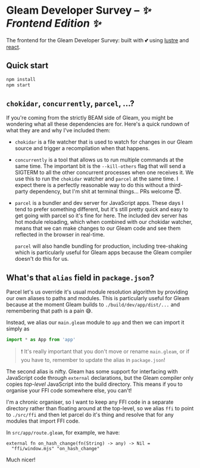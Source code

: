 # Gleam Developer Survey – *✨ Frontend Edition ✨*

The frontend for the Gleam Developer Survey: built with 💕 using
[lustre](https://hexdocs.pm/lustre) and [react](https://reactjs.org).

## Quick start

```sh
npm install
npm start
```

## `chokidar`, `concurrently`, `parcel`, ...?

If you're coming from the strictly BEAM side of Gleam, you might be wondering
what all these dependencies are for. Here's a quick rundown of what they are and
why I've included them:

* `chokidar` is a file watcher that is used to watch for changes in our Gleam
    source and trigger a recompilation when that happens.
* `concurrently` is a tool that allows us to run multiple commands at the same
    time. The important bit is the `--kill-others` flag that will send a SIGTERM
    to all the other concurrent processes when one receives it. We use this to
    run the `chokidar` watcher and `parcel` at the same time. I expect there is
    a perfectly reasonable way to do this without a third-party dependency, but
    I'm shit at terminal things... PRs welcome 😇.
* `parcel` is a bundler and dev server for JavaScript apps. These days I tend to
    prefer something different, but it's still pretty quick and easy to get going
    with parcel so it's fine for here. The included dev server has hot module
    reloading, which when combined with our chokidar watcher, means that we can
    make changes to our Gleam code and see them reflected in the browser in
    real-time.

    `parcel` will also handle bundling for production, including tree-shaking
    which is particularly useful for Gleam apps because the Gleam compiler
    doesn't do this for us.

## What's that `alias` field in `package.json`?

Parcel let's us override it's usual module resolution algorithm by providing
our own aliases to paths and modules. This is particularly useful for Gleam
because at the moment Gleam builds to `./build/dev/app/dist/...` and remembering
that path is a pain 😅.

Instead, we alias our `main.gleam` module to `app` and then we can import it
simply as

```js
import * as App from 'app'
```

> ❗️ It's really important that you don't move or rename `main.gleam`, or if you
> have to, remember to update the alias in `package.json`!

The second alias is nifty. Gleam has some support for interfacing with JavaScript
code through `external` declarations, but the Gleam compiler only copies
*top-level* JavaScript into the build directory. This means if you to organise
your FFI code somewhere else, you can't!

I'm a chronic organiser, so I want to keep any FFI code in a separate directory
rather than floating around at the top-level, so we alias `ffi` to point to
`./src/ffi` and then let parcel do it's thing and resolve that for any modules
that import FFI code.

In `src/app/route.gleam`, for example, we have:

```gleam
external fn on_hash_change(fn(String) -> any) -> Nil =
  "ffi/window.mjs" "on_hash_change"
```

Much nicer!
